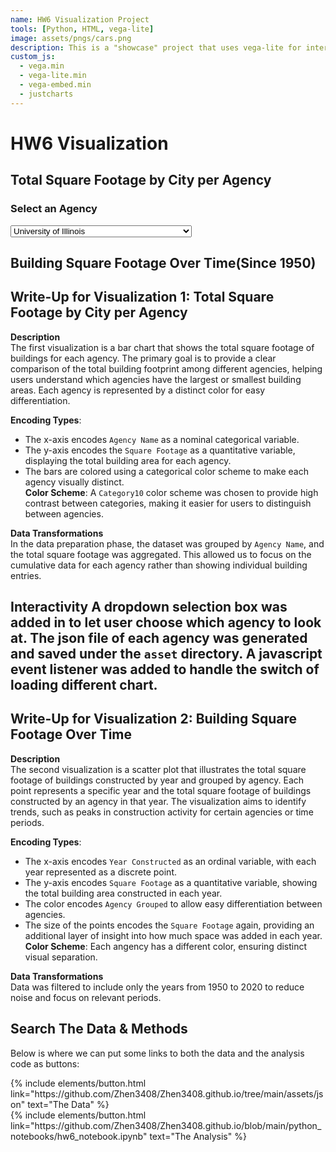```yaml
---
name: HW6 Visualization Project
tools: [Python, HTML, vega-lite]
image: assets/pngs/cars.png
description: This is a "showcase" project that uses vega-lite for interactive viz!
custom_js:
  - vega.min
  - vega-lite.min
  - vega-embed.min
  - justcharts
---
```



# HW6 Visualization

## Total Square Footage by City per Agency

### Select an Agency
<select id="agency-select">
    <option value="building_count_by_city_for_Department_of_Natural_Resources.json">Department of Natural Resources</option>
    <option value="building_count_by_city_for_Department_of_Corrections.json">Department of Corrections</option>
    <option value="building_count_by_city_for_Department_of_Human_Services.json">Department of Human Services</option>
    <option value="building_count_by_city_for_Department_of_Transportation.json">Department of Transportation</option>
    <option value="building_count_by_city_for_Department_of_State_Police.json">Department of State Police</option>
    <option value="building_count_by_city_for_Department_of_Military_Affairs.json">Department of Military Affairs</option>
    <option value="building_count_by_city_for_Department_of_Agriculture.json">Department of Agriculture</option>
    <option value="building_count_by_city_for_Governors_State_University.json">Governors State University</option>
    <option value="building_count_by_city_for_Department_of_Central_Management_Services.json">Department of Central Management Services</option>
    <option value="building_count_by_city_for_Illinois_State_University.json">Illinois State University</option>
    <option value="building_count_by_city_for_Historic_Preservation_Agency.json">Historic Preservation Agency</option>
    <option value="building_count_by_city_for_Department_of_Juvenile_Justice.json">Department of Juvenile Justice</option>
    <option value="building_count_by_city_for_Southern_Illinois_University.json">Southern Illinois University</option>
    <option value="building_count_by_city_for_Illinois_Medical_District_Commission.json">Illinois Medical District Commission</option>
    <option value="building_count_by_city_for_University_of_Illinois.json" selected>University of Illinois</option>
    <option value="building_count_by_city_for_Department_of_Veterans__Affairs.json">Department of Veterans' Affairs</option>
    <option value="building_count_by_city_for_Chicago_State_University.json">Chicago State University</option>
    <option value="building_count_by_city_for_Northern_Illinois_University.json">Northern Illinois University</option>
    <option value="building_count_by_city_for_Office_of_the_Secretary_of_State.json">Office of the Secretary of State</option>
    <option value="building_count_by_city_for_Illinois_Emergency_Management_Agency.json">Illinois Emergency Management Agency</option>
    <option value="building_count_by_city_for_Western_Illinois_University.json">Western Illinois University</option>
    <option value="building_count_by_city_for_Eastern_Illinois_University.json">Eastern Illinois University</option>
    <option value="building_count_by_city_for_Northeastern_Illinois_University.json">Northeastern Illinois University</option>
    <option value="building_count_by_city_for_Illinois_Community_College_Board.json">Illinois Community College Board</option>
    <option value="building_count_by_city_for_Illinois_Board_of_Higher_Education.json">Illinois Board of Higher Education</option>
    <option value="building_count_by_city_for_IL_State_Board_of_Education.json">IL State Board of Education</option>
    <option value="building_count_by_city_for_Department_of_Revenue.json">Department of Revenue</option>
    <option value="building_count_by_city_for_Governor_s_Office.json">Governor's Office</option>
    <option value="building_count_by_city_for_Office_of_the_Attorney_General.json">Office of the Attorney General</option>
    <option value="building_count_by_city_for_Appellate_Court___Fourth_District.json">Appellate Court / Fourth District</option>
    <option value="building_count_by_city_for_Department_of_Public_Health.json">Department of Public Health</option>
    <option value="building_count_by_city_for_Illinois_Courts.json">Illinois Courts</option>
    <option value="building_count_by_city_for_Appellate_Court___Third_District.json">Appellate Court / Third District</option>
    <option value="building_count_by_city_for_Appellate_Court___Fifth_District.json">Appellate Court / Fifth District</option>
    <option value="building_count_by_city_for_Appellate_Court___Second_District.json">Appellate Court / Second District</option>
</select>

<div id="chart-container" style="width: 100%; margin-top: 20px;"></div>

<script>
  // Load a default chart on page load
  document.addEventListener('DOMContentLoaded', () => {
    const defaultFile = "building_count_by_city_for_University_of_Illinois.json"; // Default JSON file
    document.getElementById('agency-select').value = defaultFile; // Set dropdown value
    loadChart(defaultFile); // Load default chart
  });

  // Function to load and display a chart
  function loadChart(agencyJson) {
    const chartDiv = document.getElementById('chart-container');
    chartDiv.innerHTML = ''; // Clear the previous chart
    if (agencyJson) {
      vegaEmbed('#chart-container', `{{ site.baseurl }}/assets/json/${agencyJson}`).catch(console.error);
    }
  }

  // Dropdown selection handler
  const dropdown = document.getElementById('agency-select');
  dropdown.addEventListener('change', (event) => {
    const selectedFile = event.target.value;
    loadChart(selectedFile);
  });

</script>

## Building Square Footage Over Time(Since 1950)
<vegachart schema-url="{{ site.baseurl }}/assets/json/building_scatter.json" style="width: 100%"></vegachart>

## Write-Up for Visualization 1: Total Square Footage by City per Agency

**Description**  
The first visualization is a bar chart that shows the total square footage of buildings for each agency. 
The primary goal is to provide a clear comparison of the total building footprint among different agencies, 
helping users understand which agencies have the largest or smallest building areas. Each agency is represented by 
a distinct color for easy differentiation.

**Encoding Types**:  
  - The x-axis encodes `Agency Name` as a nominal categorical variable.  
  - The y-axis encodes the `Square Footage` as a quantitative variable, displaying the total building area for each agency.  
  - The bars are colored using a categorical color scheme to make each agency visually distinct.  
**Color Scheme**: A `Category10` color scheme was chosen to provide high contrast between categories, making it easier for users to distinguish between agencies.  

**Data Transformations**  
In the data preparation phase, the dataset was grouped by `Agency Name`, and the total square footage was aggregated. This allowed us to focus on the cumulative data for each agency rather than showing individual building entries. 

**Interactivity**
A dropdown selection box was added in to let user choose which agency to look at. The json file of each agency was generated and saved under the  `asset` directory. A javascript event listener was added to handle the switch of loading different chart.
---

## Write-Up for Visualization 2: Building Square Footage Over Time

**Description**  
The second visualization is a scatter plot that illustrates the total square footage of buildings constructed by 
year and grouped by agency. Each point represents a specific year and the total square footage of buildings 
constructed by an agency in that year. The visualization aims to identify trends, such as peaks in construction 
activity for certain agencies or time periods.

**Encoding Types**:  
  - The x-axis encodes `Year Constructed` as an ordinal variable, with each year represented as a discrete point.  
  - The y-axis encodes `Square Footage` as a quantitative variable, showing the total building area constructed in each year.  
  - The color encodes `Agency Grouped` to allow easy differentiation between agencies.  
  - The size of the points encodes the `Square Footage` again, providing an additional layer of insight into how much space was added in each year.  
**Color Scheme**: Each angency has a different color, ensuring distinct visual separation.  


**Data Transformations**  
Data was filtered to include only the years from 1950 to 2020 to reduce noise and focus on relevant periods.



## Search The Data & Methods

Below is where we can put some links to both the data and the analysis code as buttons:

<!-- these are written in a combo of html and liquid --> 

<div class="left">
{% include elements/button.html link="https://github.com/Zhen3408/Zhen3408.github.io/tree/main/assets/json" text="The Data" %}
</div>

<div class="right">
{% include elements/button.html link="https://github.com/Zhen3408/Zhen3408.github.io/blob/main/python_notebooks/hw6_notebook.ipynb" text="The Analysis" %}
</div>

